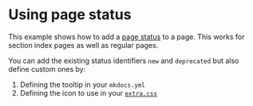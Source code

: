 # Using page status

This example shows how to add a [page status] to a page. This works for section
index pages as well as regular pages.

You can add the existing status identifiers `new` and `deprecated` but also
define custom ones by:

1. Defining the tooltip in your `mkdocs.yml`
2. Defining the icon to use in your [`extra.css`][extra.css]

  [page status]: https://squidfunk.github.io/mkdocs-material/reference/#setting-the-page-status
  [extra.css]: stylesheets/extra.css



